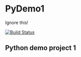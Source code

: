 # PyDemo1

Ignore this!

[![Build Status](https://travis-ci.org/hbsdev/pydemo1.svg)](https://travis-ci.org/hbsdev/pydemo1)

## Python demo project 1

